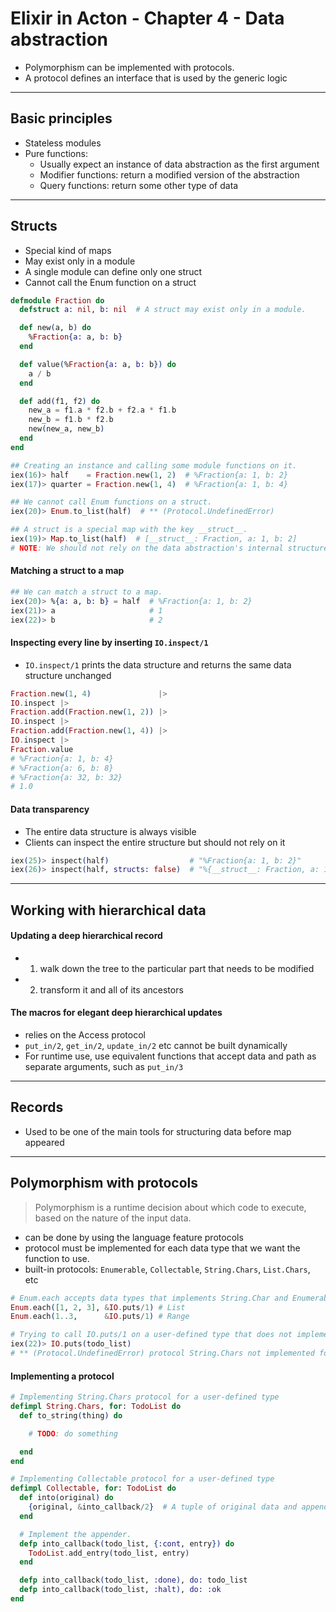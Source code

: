 # Elixir in Acton - Chapter 4 - Data abstraction

- Polymorphism can be implemented with protocols.
- A protocol defines an interface that is used by the generic logic

---

## Basic principles
- Stateless modules
- Pure functions:
  + Usually expect an instance of data abstraction as the first argument
  + Modifier functions: return a modified version of the abstraction
  + Query functions: return some other type of data

---

## Structs
- Special kind of maps
- May exist only in a module
- A single module can define only one struct
- Cannot call the Enum function on a struct

```elixir
defmodule Fraction do
  defstruct a: nil, b: nil  # A struct may exist only in a module.

  def new(a, b) do
    %Fraction{a: a, b: b}
  end

  def value(%Fraction{a: a, b: b}) do
    a / b
  end

  def add(f1, f2) do
    new_a = f1.a * f2.b + f2.a * f1.b
    new_b = f1.b * f2.b
    new(new_a, new_b)
  end
end
```

```elixir
## Creating an instance and calling some module functions on it.
iex(16)> half    = Fraction.new(1, 2)  # %Fraction{a: 1, b: 2}
iex(17)> quarter = Fraction.new(1, 4)  # %Fraction{a: 1, b: 4}

## We cannot call Enum functions on a struct.
iex(20)> Enum.to_list(half)  # ** (Protocol.UndefinedError)

## A struct is a special map with the key __struct__.
iex(19)> Map.to_list(half)  # [__struct__: Fraction, a: 1, b: 2]
# NOTE: We should not rely on the data abstraction's internal structure.
```

#### Matching a struct to a map

```elixir
## We can match a struct to a map.
iex(20)> %{a: a, b: b} = half  # %Fraction{a: 1, b: 2}
iex(21)> a                     # 1
iex(22)> b                     # 2
```

#### Inspecting every line by inserting `IO.inspect/1`
- `IO.inspect/1` prints the data structure and returns the same data structure unchanged

```elixir
Fraction.new(1, 4)               |>
IO.inspect |>
Fraction.add(Fraction.new(1, 2)) |>
IO.inspect |>
Fraction.add(Fraction.new(1, 4)) |>
IO.inspect |>
Fraction.value
# %Fraction{a: 1, b: 4}
# %Fraction{a: 6, b: 8}
# %Fraction{a: 32, b: 32}
# 1.0
```

#### Data transparency
- The entire data structure is always visible
- Clients can inspect the entire structure but should not rely on it

```elixir
iex(25)> inspect(half)                  # "%Fraction{a: 1, b: 2}"
iex(26)> inspect(half, structs: false)  # "%{__struct__: Fraction, a: 1, b: 2}"
```

---

## Working with hierarchical data

#### Updating a deep hierarchical record
- 1. walk down the tree to the particular part that needs to be modified
- 2. transform it and all of its ancestors

#### The macros for elegant deep hierarchical updates
- relies on the Access protocol
- `put_in/2`, `get_in/2`, `update_in/2` etc cannot be built dynamically
- For runtime use, use equivalent functions that accept data and path as separate arguments, such as `put_in/3`

---

## Records
- Used to be one of the main tools for structuring data before map appeared

---

## Polymorphism with protocols

> Polymorphism is a runtime decision about which code to execute, based on the nature of the input data.

- can be done by using the language feature protocols
- protocol must be implemented for each data type that we want the function to use.
- built-in protocols: `Enumerable`, `Collectable`, `String.Chars`, `List.Chars`, etc

```elixir
# Enum.each accepts data types that implements String.Char and Enumerable protocols.
Enum.each([1, 2, 3], &IO.puts/1) # List
Enum.each(1..3,      &IO.puts/1) # Range
```

```elixir
# Trying to call IO.puts/1 on a user-defined type that does not implement String.Chars protocol.
iex(22)> IO.puts(todo_list)
# ** (Protocol.UndefinedError) protocol String.Chars not implemented for %TodoList{...}
```

#### Implementing a protocol

```elixir
# Implementing String.Chars protocol for a user-defined type
defimpl String.Chars, for: TodoList do
  def to_string(thing) do

    # TODO: do something

  end
end
```

```elixir
# Implementing Collectable protocol for a user-defined type
defimpl Collectable, for: TodoList do
  def into(original) do
    {original, &into_callback/2}  # A tuple of original data and appender lambda.
  end

  # Implement the appender.
  defp into_callback(todo_list, {:cont, entry}) do
    TodoList.add_entry(todo_list, entry)
  end

  defp into_callback(todo_list, :done), do: todo_list
  defp into_callback(todo_list, :halt), do: :ok
end
```
